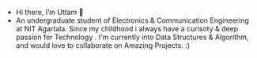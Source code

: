 - Hi there, I’m Uttam 👋
- An undergraduate student of Electronics & Communication Engineering at NIT Agartala. Since my childhood i always have a curisoty & deep passion for Technology . I'm currently into Data Structures & Algorithm, and would love to collaborate on Amazing Projects. :)
<!---
uttamsah724/uttamsah724 is a ✨ special ✨ repository because its `README.md` (this file) appears on your GitHub profile.
You can click the Preview link to take a look at your changes.👀 I’m interested in \ 📫 How to reach me  🌱 I’m currently learning Data Structures & Algorithm 
- 💞️ I’m looking to collaborate on Amazing Project & its Impact on the World 
--->
